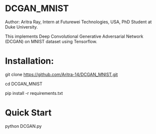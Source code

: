 # DCGAN_MNIST
Author: Aritra Ray, Intern at Futurewei Technologies, USA, PhD Student at Duke University. 

This implements Deep Convolutional Generative Adversarial Network (DCGAN) on MNIST dataset using Tensorflow. 

# Installation:  
git clone https://github.com/Aritra-14/DCGAN_MNIST.git 

cd DCGAN_MNIST

pip install -r requirements.txt

# Quick Start 
python DCGAN.py
